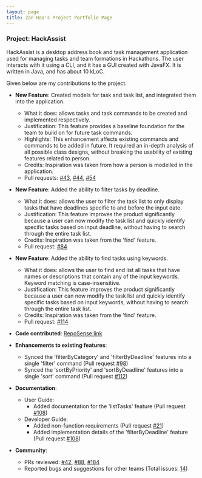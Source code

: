 ```yaml
---
layout: page
title: Zan Hao's Project Portfolio Page
---
```


### Project: HackAssist

HackAssist is a desktop address book and task management application used for managing tasks and team formations in Hackathons. The user interacts with it using a CLI, and it has a GUI created with JavaFX. It is written in Java, and has about 10 kLoC.

Given below are my contributions to the project.

* **New Feature**: Created models for task and task list, and integrated them into the application.
  * What it does: allows tasks and task commands to be created and implemented respectively.
  * Justification: This feature provides a baseline foundation for the team to build on for future task commands.
  * Highlights: This enhancement affects existing commands and commands to be added in future. It required an in-depth analysis of all possible class designs, without breaking the usability of existing features related to person.
  * Credits: Inspiration was taken from how a person is modelled in the application.
  * Pull requests: [\#43](https://github.com/AY2223S1-CS2103T-F12-2/tp/pull/43), [\#44](https://github.com/AY2223S1-CS2103T-F12-2/tp/pull/44), [#54](https://github.com/AY2223S1-CS2103T-F12-2/tp/pull/54)

* **New Feature**: Added the ability to filter tasks by deadline.
  * What it does: allows the user to filter the task list to only display tasks that have deadlines specific to and before the input date.
  * Justification: This feature improves the product significantly because a user can now modify the task list and quickly identify specific tasks based on input deadline, without having to search through the entire task list.
  * Credits: Inspiration was taken from the 'find' feature.
  * Pull request: [\#84](https://github.com/AY2223S1-CS2103T-F12-2/tp/pull/84)

* **New Feature**: Added the ability to find tasks using keywords.
  * What it does: allows the user to find and list all tasks that have names or descriptions that contain any of the input keywords. Keyword matching is case-insensitive.
  * Justification: This feature improves the product significantly because a user can now modify the task list and quickly identify specific tasks based on input keywords, without having to search through the entire task list.
  * Credits: Inspiration was taken from the 'find' feature.
  * Pull request: [\#114](https://github.com/AY2223S1-CS2103T-F12-2/tp/pull/114)

* **Code contributed**: [RepoSense link]()

* **Enhancements to existing features**:
  * Synced the 'filterByCategory' and 'filterByDeadline' features into a single 'filter' command (Pull request [\#98](https://github.com/AY2223S1-CS2103T-F12-2/tp/pull/98))
  * Synced the 'sortByPriority' and 'sortByDeadline' features into a single 'sort' command (Pull request [\#112](https://github.com/AY2223S1-CS2103T-F12-2/tp/pull/112))

* **Documentation**:
  * User Guide:
    * Added documentation for the 'listTasks' feature (Pull request [\#108](https://github.com/AY2223S1-CS2103T-F12-2/tp/pull/108))
  * Developer Guide:
    * Added non-function requirements (Pull request [\#21](https://github.com/AY2223S1-CS2103T-F12-2/tp/pull/21))
    * Added implementation details of the 'filterByDeadline' feature (Pull request [\#108](https://github.com/AY2223S1-CS2103T-F12-2/tp/pull/108))

* **Community**:
  * PRs reviewed: [\#42](https://github.com/AY2223S1-CS2103T-F12-2/tp/pull/42), [\#88](https://github.com/AY2223S1-CS2103T-F12-2/tp/pull/88), [\#184](https://github.com/AY2223S1-CS2103T-F12-2/tp/pull/183)
  * Reported bugs and suggestions for other teams (Total issues: [14](https://github.com/paotheroo/ped/issues))
